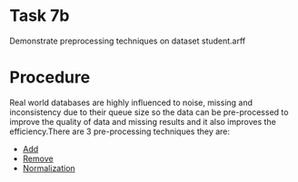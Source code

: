 # Task 7b
Demonstrate preprocessing techniques on dataset student.arff
# Procedure
Real world databases are highly influenced to noise, missing and inconsistency due to their queue size so the data can be pre-processed to improve the quality of data and missing results and it also improves the 
efficiency.There are 3 pre-processing techniques they are: 
- [Add]() 
- [Remove]() 
- [Normalization]() 
